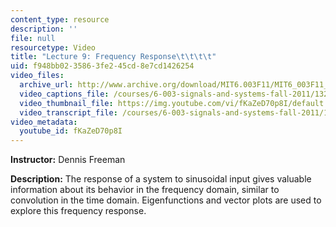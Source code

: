 ```yaml
---
content_type: resource
description: ''
file: null
resourcetype: Video
title: "Lecture 9: Frequency Response\t\t\t\t"
uid: f948bb02-3586-3fe2-45cd-8e7cd1426254
video_files:
  archive_url: http://www.archive.org/download/MIT6.003F11/MIT6_003F11_lec09_300k.mp4
  video_captions_file: /courses/6-003-signals-and-systems-fall-2011/132d4c16c39a58afb5f84ba01f1fb26e_fKaZeD70p8I.vtt
  video_thumbnail_file: https://img.youtube.com/vi/fKaZeD70p8I/default.jpg
  video_transcript_file: /courses/6-003-signals-and-systems-fall-2011/18338f7eb06b1ad87b319e4d6b4e9ac8_fKaZeD70p8I.pdf
video_metadata:
  youtube_id: fKaZeD70p8I
---
```


**Instructor:** Dennis Freeman

**Description:** The response of a system to sinusoidal input gives valuable information about its behavior in the frequency domain, similar to convolution in the time domain. Eigenfunctions and vector plots are used to explore this frequency response.